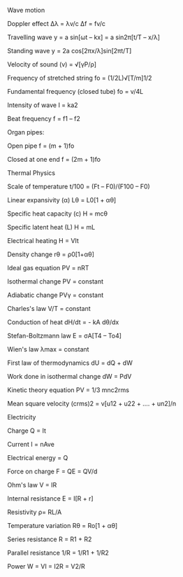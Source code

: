 Wave motion

Doppler effect Δλ = λv/c Δf = fv/c

Travelling wave y = a sin[ωt – kx] = a sin2π[t/T – x/λ]

Standing wave y = 2a cos[2πx/λ]sin[2πt/T]

Velocity of sound (v) = √[γP/ρ]

Frequency of stretched string fo = (1/2L)√[T/m]1/2

Fundamental frequency (closed tube) fo = v/4L

Intensity of wave I = ka2

Beat frequency f = f1 – f2

Organ pipes:


Open pipe f = (m + 1)fo

Closed at one end f = (2m + 1)fo


Thermal Physics


Scale of temperature t/100 = (Ft – F0)/(F100 – F0)

Linear expansivity (α) Lθ = L0[1 + αθ]

Specific heat capacity (c) H = mcθ

Specific latent heat (L) H = mL

Electrical heating H = VIt

Density change rθ = ρ0[1+αθ]

Ideal gas equation PV = nRT

Isothermal change PV = constant

Adiabatic change PVγ = constant

Charles's law V/T = constant

Conduction of heat dH/dt = - kA dθ/dx

Stefan-Boltzmann law E = σA[T4 – To4]

Wien's law λmax = constant

First law of thermodynamics dU = dQ + dW

Work done in isothermal change dW = PdV

Kinetic theory equation PV = 1/3 mnc2rms

Mean square velocity (crms)2 = v[u12 + u22 + …. + un2]/n


Electricity


Charge Q = It

Current I = nAve

Electrical energy = Q

Force on charge F = QE = QV/d

Ohm's law V = IR

Internal resistance E = I[R + r]

Resistivity ρ= RL/A

Temperature variation Rθ = Ro[1 + αθ]

Series resistance R = R1 + R2

Parallel resistance 1/R = 1/R1 + 1/R2

Power W = VI = I2R = V2/R